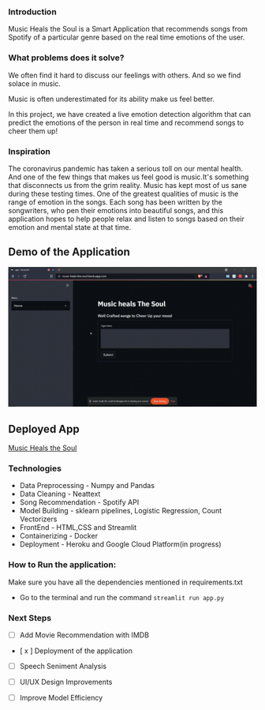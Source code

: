 
### Introduction

Music Heals the Soul is a Smart Application that recommends songs from Spotify of a particular genre based on the real time emotions of the user.

### What problems does it solve?

We often find it hard to discuss our feelings with others. And so we find solace in music.

Music is often underestimated for its ability make us feel better.

In this project, we have created a live emotion detection algorithm that can predict the emotions of the person in real time and recommend songs to cheer them up!

### Inspiration

The coronavirus pandemic has taken a serious toll on our mental health. And one of the few things that makes us feel good is music.It's something that disconnects us from the grim reality. Music has kept most of us sane during these testing times. One of the greatest qualities of music is the range of emotion in the songs. Each song has been written by the songwriters, who pen their emotions into beautiful songs, and this application hopes to help people relax and listen to songs based on their emotion and mental state at that time.

## Demo of the Application
<img src = 'appdemo.gif'>

## Deployed App

<a href = "http://music-heals-the-soul.herokuapp.com/">Music Heals the Soul</a>

### Technologies 
- Data Preprocessing - Numpy and Pandas
- Data Cleaning - Neattext
- Song Recommendation - Spotify API
- Model Building - sklearn pipelines, Logistic Regression, Count Vectorizers
- FrontEnd - HTML,CSS and Streamlit
- Containerizing - Docker
- Deployment - Heroku and Google Cloud Platform(in progress)

### How to Run the application:
Make sure you have all the dependencies mentioned in requirements.txt
- Go to the terminal and run the command `streamlit run app.py`

### Next Steps

- [ ] Add Movie Recommendation with IMDB
- [ x ] Deployment of the application
- [ ] Speech Seniment Analysis
- [ ] UI/UX Design Improvements
- [ ] Improve Model Efficiency

